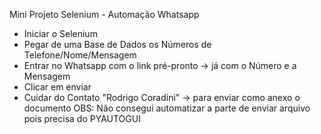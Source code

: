 Mini Projeto Selenium - Automação Whatsapp
- Iniciar o Selenium
- Pegar de uma Base de Dados os Números de Telefone/Nome/Mensagem
- Entrar no Whatsapp com o link pré-pronto -> já com o Número e a Mensagem
- Clicar em enviar
- Cuidar do Contato "Rodrigo Coradini" -> para enviar como anexo o documento
OBS: Não consegui automatizar a parte de enviar arquivo pois precisa do PYAUTOGUI
